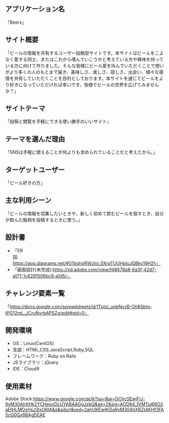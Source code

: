 ## アプリケーション名
「Beers」

## サイト概要
「ビールの情報を共有するユーザー投稿型サイトです。本サイトはビールをこよなく愛する同士、またはこれから嗜んでいこうかと考えている方や興味を持っている方に向けて作りました。そんな皆様にビール愛を叫んでいただくことで想いがより多くの人のもとまで届き、美味しさ、楽しさ、寂しさ、出会い、様々な感情を共有していただくことを目的としております。本サイトを通じてビールをより好きになっていただければ幸いです。皆様でビールの世界を広げてみませんか？」

## サイトテーマ
「投稿と閲覧を手軽にできる使い勝手のいいサイト」

## テーマを選んだ理由
「SNSは手軽に使えることが何よりも求められていることだと考えたから。」

## ターゲットユーザー
「ビール好きの方」

## 主な利用シーン
「ビールの情報を収集したいときや、新しく初めて飲むビールを探すとき、自分が飲んだ銘柄を投稿するときに使う。」

## 設計書
- 「ER図:https://app.diagrams.net/#G1bqhqRWzloi_0XrqTUUHpluJQBky19H2h」
- 「画面設計(未完成):https://xd.adobe.com/view/f48678a8-6a3f-42d7-a171-1c6291506bc9-a1d5/」

## チャレンジ要素一覧
「https://docs.google.com/spreadsheets/d/1Totzi_upbNvzB-Oh8Sbtn-tPG12mL_JCruNvrbAPSZg/edit#gid=0」

## 開発環境
- OS：Linux(CentOS)
- 言語：HTML,CSS,JavaScript,Ruby,SQL
- フレームワーク：Ruby on Rails
- JSライブラリ：jQuery
- IDE：Cloud9

## 使用素材
 Adobe Stock:https://www.google.com/aclk?sa=l&ai=DChcSEwjFiJ-9yM30AhXHk2YCHepvDcUYABAAGgJzbQ&ae=2&sig=AOD64_1VMTui66O2aEtHLMOsHsJ3lxO6IA&q&adurl&ved=2ahUKEwiKj5a9yM30AhXRZt4KHf3FA5cQ0Qx6BAgDEAE
